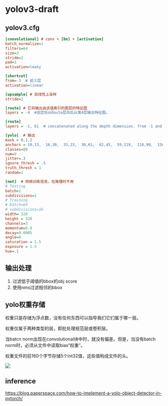 # yolov3-draft

## yolov3.cfg

```cfg
[convolutional] # conv + [bn] + [activation]
batch_normalize=1
filters=64
size=3
stride=2
pad=1
activation=leaky

[shortcut]
from=-3  # 前三层
activation=linear  

[upsample] # 双线性上采样
stride=2

[route] # 它将输出由该值索引的图层的特征图
layers = -4  #该层将从Route层向后从第4层输出特征图。

[route]
layers = -1, 61  # concatenated along the depth dimension. from -1 and 61 layer

[yolo]  # 输出
mask = 0,1,2
anchors = 10,13,  16,30,  33,23,  30,61,  62,45,  59,119,  116,90,  156,198,  373,326
classes=80
num=9
jitter=.3
ignore_thresh = .5
truth_thresh = 1
random=1

[net]  # 网络训练信息，在推理时不用
# Testing
batch=1
subdivisions=1
# Training
# batch=64
# subdivisions=16
width= 320
height = 320
channels=3
momentum=0.9
decay=0.0005
angle=0
saturation = 1.5
exposure = 1.5
hue=.1

```

## 输出处理

1. 过滤低于阈值的bbox的obj score
2. 使用nms过滤相邻的bbox

## yolo权重存储

权重只是存储为浮点数，没有任何东西可以指导我们它们属于哪一层。

权重仅属于两种类型的层，即批处理规范层或卷积层。

当batcn norm出现在convolutional块中时，就没有偏差。但是，当没有batch norm时，必须从文件中读取bias“权重”。

权重文件的前160个字节存储5个int32值，这些值构成文件的头。

![](https://blog.paperspace.com/content/images/2018/04/wts-1.png)



## inference

https://blog.paperspace.com/how-to-implement-a-yolo-object-detector-in-pytorch/